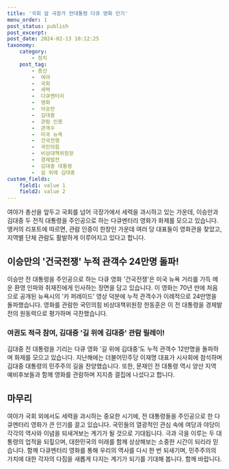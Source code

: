 ```yaml
---
title: '국회 앞 극장가 전대통령 다큐 영화 인기'
menu_order: 1
post_status: publish
post_excerpt: 
post_date: 2024-02-13 10:12:25
taxonomy:
    category:
        - 정치
    post_tag:
        - 총선
        -  여야
        -  국회
        -  세력
        -  다큐멘터리
        -  영화
        -  이승만
        -  김대중
        -  관람 인증
        -  관객수
        -  미국 뉴욕
        -  건국전쟁
        -  국민의힘
        -  비상대책위원장
        -  경제발전
        -  김대중 대통령
        -  길 위에 김대중
custom_fields:
    field1: value 1
    field2: value 2
---
```


여야가 총선을 앞두고 국회를 넘어 극장가에서 세력을 과시하고 있는 가운데, 이승만과 김대중 두 전직 대통령을 주인공으로 하는 다큐멘터리 영화가 화제를 모으고 있습니다. 앵커의 리포트에 따르면, 관람 인증이 한창인 가운데 여러 당 대표들이 영화관을 찾았고, 지역별 단체 관람도 활발하게 이루어지고 있다고 합니다.
## 이승만의 '건국전쟁' 누적 관객수 24만명 돌파!
이승만 전 대통령을 주인공으로 하는 다큐 영화 '건국전쟁'은 미국 뉴욕 거리를 가득 메운 환영 인파와 취재진에게 인사하는 장면을 담고 있습니다. 이 영화는 70년 만에 처음으로 공개된 뉴욕시의 '카 퍼레이드' 영상 덕분에 누적 관객수가 이례적으로 24만명을 돌파했습니다. 영화를 관람한 국민의힘 비상대책위원장 한동훈은 이 전 대통령을 경제발전의 원동력으로 평가하며 극찬했습니다.
### 여권도 적극 참여, 김대중 '길 위에 김대중' 관람 릴레이!
김대중 전 대통령을 기리는 다큐 영화 '길 위에 김대중'도 누적 관객수 12만명을 돌파하며 화제를 모으고 있습니다. 지난해에는 더불어민주당 이재명 대표가 시사회에 참석하며 김대중 대통령의 민주주의 길을 찬양했습니다. 또한, 문재인 전 대통령 역시 양산 지역 예비후보들과 함께 영화를 관람하며 지지층 결집에 나섰다고 합니다.
## 마무리
여야가 국회 외에서도 세력을 과시하는 중요한 시기에, 전 대통령들을 주인공으로 한 다큐멘터리 영화가 큰 인기를 끌고 있습니다. 국민들의 열광적인 관심 속에 여당과 야당이 각각의 역사와 이념을 되새겨보는 계기가 될 것으로 기대됩니다. 극과 극을 이루는 두 대통령의 업적을 되짚으며, 대한민국의 미래를 함께 상상해보는 소중한 시간이 되리라 믿습니다. 함께 다큐멘터리 영화를 통해 우리의 역사를 다시 한 번 되새기며, 민주주의의 가치에 대한 각자의 다짐을 새롭게 다지는 계기가 되기를 기대해 봅니다. 함께 바랍니다.
